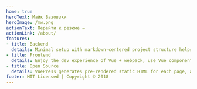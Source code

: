 ```yaml
---
home: true
heroText: Майк Вазовзки
heroImage: /mw.png
actionText: Перейти к резюме →
actionLink: /about/
features:
- title: Backend
  details: Minimal setup with markdown-centered project structure helps you focus on writing.
- title: Frontend
  details: Enjoy the dev experience of Vue + webpack, use Vue components in markdown, and develop custom themes with Vue.
- title: Open Source
  details: VuePress generates pre-rendered static HTML for each page, and runs as an SPA once a page is loaded.
footer: MIT Licensed | Copyright © 2018
---
```

